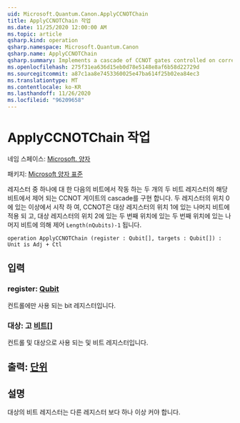 ```yaml
---
uid: Microsoft.Quantum.Canon.ApplyCCNOTChain
title: ApplyCCNOTChain 작업
ms.date: 11/25/2020 12:00:00 AM
ms.topic: article
qsharp.kind: operation
qsharp.namespace: Microsoft.Quantum.Canon
qsharp.name: ApplyCCNOTChain
qsharp.summary: Implements a cascade of CCNOT gates controlled on corresponding bits of two qubit registers, acting on the next qubit of one of the registers. Starting from the qubits at position 0 in both registers as controls, CCNOT is applied to the qubit at position 1 of the target register, then controlled by the qubits at position 1 acting on the qubit at position 2 in the target register, etc., ending with an action on the target qubit in position `Length(nQubits)-1`.
ms.openlocfilehash: 275f31ea636d15eb0d78e5148e8af6b58d22729d
ms.sourcegitcommit: a87c1aa8e7453360025e47ba614f25b02ea84ec3
ms.translationtype: MT
ms.contentlocale: ko-KR
ms.lasthandoff: 11/26/2020
ms.locfileid: "96209658"
---
```

# <a name="applyccnotchain-operation"></a>ApplyCCNOTChain 작업

네임 스페이스: [Microsoft. 양자](xref:Microsoft.Quantum.Canon)

패키지: [Microsoft 양자 표준](https://nuget.org/packages/Microsoft.Quantum.Standard)


레지스터 중 하나에 대 한 다음의 비트에서 작동 하는 두 개의 두 비트 레지스터의 해당 비트에서 제어 되는 CCNOT 게이트의 cascade를 구현 합니다.
두 레지스터의 위치 0에 있는 이상에서 시작 하 여, CCNOT은 대상 레지스터의 위치 1에 있는 나머지 비트에 적용 되 고, 대상 레지스터의 위치 2에 있는 두 번째 위치에 있는 두 번째 위치에 있는 나머지 비트에 의해 제어 `Length(nQubits)-1` 됩니다.

```qsharp
operation ApplyCCNOTChain (register : Qubit[], targets : Qubit[]) : Unit is Adj + Ctl
```


## <a name="input"></a>입력

### <a name="register--qubit"></a>register: [Qubit](xref:microsoft.quantum.lang-ref.qubit)

컨트롤에만 사용 되는  bit 레지스터입니다.


### <a name="targets--qubit"></a>대상: 고 [비트](xref:microsoft.quantum.lang-ref.qubit)[]

컨트롤 및 대상으로 사용 되는 및 비트 레지스터입니다.



## <a name="output--unit"></a>출력: [단위](xref:microsoft.quantum.lang-ref.unit)



## <a name="remarks"></a>설명

대상의 비트 레지스터는 다른 레지스터 보다 하나 이상 커야 합니다.
